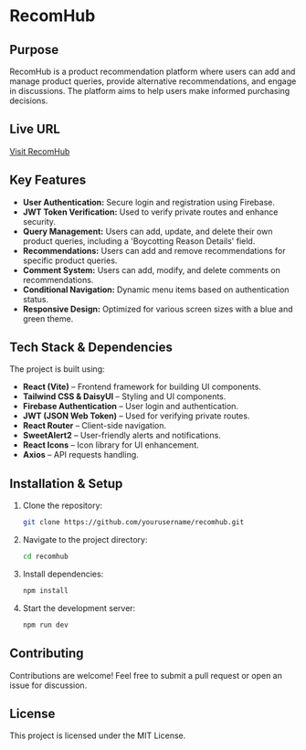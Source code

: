 # RecomHub

## Purpose
RecomHub is a product recommendation platform where users can add and manage product queries, provide alternative recommendations, and engage in discussions. The platform aims to help users make informed purchasing decisions.

## Live URL
[Visit RecomHub](#) <!-- Replace with the actual live URL when available -->

## Key Features
- **User Authentication:** Secure login and registration using Firebase.
- **JWT Token Verification:** Used to verify private routes and enhance security.
- **Query Management:** Users can add, update, and delete their own product queries, including a 'Boycotting Reason Details' field.
- **Recommendations:** Users can add and remove recommendations for specific product queries.
- **Comment System:** Users can add, modify, and delete comments on recommendations.
- **Conditional Navigation:** Dynamic menu items based on authentication status.
- **Responsive Design:** Optimized for various screen sizes with a blue and green theme.

## Tech Stack & Dependencies
The project is built using:

- **React (Vite)** – Frontend framework for building UI components.
- **Tailwind CSS & DaisyUI** – Styling and UI components.
- **Firebase Authentication** – User login and authentication.
- **JWT (JSON Web Token)** – Used for verifying private routes.
- **React Router** – Client-side navigation.
- **SweetAlert2** – User-friendly alerts and notifications.
- **React Icons** – Icon library for UI enhancement.
- **Axios** – API requests handling.

## Installation & Setup
1. Clone the repository:
   ```sh
   git clone https://github.com/yourusername/recomhub.git
   ```
2. Navigate to the project directory:
   ```sh
   cd recomhub
   ```
3. Install dependencies:
   ```sh
   npm install
   ```
4. Start the development server:
   ```sh
   npm run dev
   ```

## Contributing
Contributions are welcome! Feel free to submit a pull request or open an issue for discussion.

## License
This project is licensed under the MIT License.
